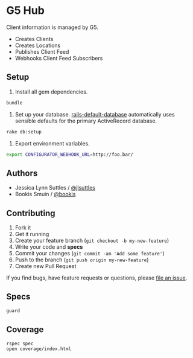 # G5 Hub

Client information is managed by G5.

* Creates Clients
* Creates Locations
* Publishes Client Feed
* Webhooks Client Feed Subscribers

## Setup

1. Install all gem dependencies.
```bash
bundle
```

1. Set up your database.
[rails-default-database](https://github.com/tpope/rails-default-database)
automatically uses sensible defaults for the primary ActiveRecord database.
```bash
rake db:setup
```

1. Export environment variables.
```bash
export CONFIGURATOR_WEBHOOK_URL=http://foo.bar/
```


## Authors

* Jessica Lynn Suttles / [@jlsuttles](https://github.com/jlsuttles)
* Bookis Smuin / [@bookis](https://github.com/bookis)


## Contributing

1. Fork it
1. Get it running
1. Create your feature branch (`git checkout -b my-new-feature`)
1. Write your code and **specs**
1. Commit your changes (`git commit -am 'Add some feature'`)
1. Push to the branch (`git push origin my-new-feature`)
1. Create new Pull Request

If you find bugs, have feature requests or questions, please
[file an issue](https://github.com/g5search/g5-hub/issues).


## Specs

```bash
guard
```


## Coverage

```bash
rspec spec
open coverage/index.html
```
